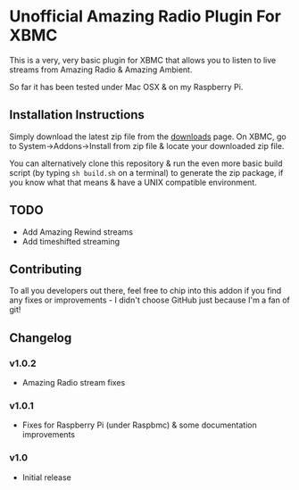 # Unofficial Amazing Radio Plugin For XBMC

This is a very, very basic plugin for XBMC that allows you to listen to live streams from Amazing Radio & Amazing Ambient.  

So far it has been tested under Mac OSX & on my Raspberry Pi.

## Installation Instructions

Simply download the latest zip file from the [downloads](downloads/) page.  On XBMC, go to System->Addons->Install from zip file & locate your downloaded zip file.

You can alternatively clone this repository & run the even more basic build script (by typing `sh build.sh` on a terminal) to generate the zip package, if you know what that means & have a UNIX compatible environment.

## TODO

* Add Amazing Rewind streams
* Add timeshifted streaming

## Contributing

To all you developers out there, feel free to chip into this addon if you find any fixes or improvements - I didn't choose GitHub just because I'm a fan of git!

## Changelog

### v1.0.2

* Amazing Radio stream fixes

### v1.0.1

* Fixes for Raspberry Pi (under Raspbmc) & some documentation improvements

### v1.0

* Initial release
